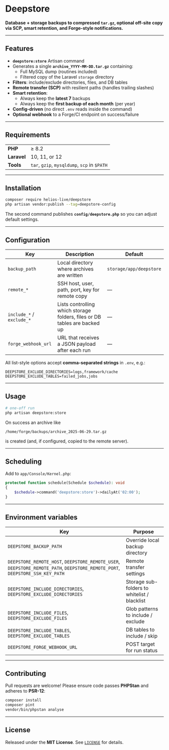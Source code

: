 # Deepstore

**Database + storage backups to compressed `tar.gz`, optional off-site copy via SCP, smart retention, and Forge-style notifications.**

---

## Features

- **`deepstore:store`** Artisan command
- Generates a single **`archive_YYYY-MM-DD.tar.gz`** containing:
    - Full MySQL dump (routines included)
    - Filtered copy of the Laravel `storage` directory
- **Filters**: include/exclude directories, files, and DB tables
- **Remote transfer (SCP)** with resilient paths (handles trailing slashes)
- **Smart retention**:
    - Always keep the **latest 7** backups
    - Always keep the **first backup of each month** (per year)
- **Config-driven** (no direct `.env` reads inside the command)
- **Optional webhook** to a Forge/CI endpoint on success/failure

---

## Requirements

|            |                                  |
|------------|----------------------------------|
| **PHP**    | ≥ 8.2                            |
| **Laravel**| 10, 11, or 12                    |
| **Tools**  | `tar`, `gzip`, `mysqldump`, `scp` in `$PATH` |

---

## Installation

```bash
composer require helios-live/deepstore
php artisan vendor:publish --tag=deepstore-config

```

The second command publishes **`config/deepstore.php`** so you can adjust default settings.

---

## Configuration

| Key | Description | Default |
|-----|-------------|---------|
| `backup_path` | Local directory where archives are written | `storage/app/deepstore` |
| `remote_*` | SSH host, user, path, port, key for remote copy | — |
| `include_*` / `exclude_*` | Lists controlling which storage folders, files or DB tables are backed up | — |
| `forge_webhook_url` | URL that receives a JSON payload after each run | — |

All list-style options accept **comma-separated strings** in `.env`, e.g.:

```dotenv
DEEPSTORE_EXCLUDE_DIRECTORIES=logs,framework/cache
DEEPSTORE_EXCLUDE_TABLES=failed_jobs,jobs
```

---

## Usage

```bash
# one-off run
php artisan deepstore:store
```

On success an archive like

```
/home/forge/backups/archive_2025-06-29.tar.gz
```  

is created (and, if configured, copied to the remote server).

---

## Scheduling

Add to `app/Console/Kernel.php`:

```php
protected function schedule(Schedule $schedule): void
{
    $schedule->command('deepstore:store')->dailyAt('02:00');
}
```

---

## Environment variables

| Key | Purpose |
|-----|---------|
| `DEEPSTORE_BACKUP_PATH` | Override local backup directory |
| `DEEPSTORE_REMOTE_HOST`, `DEEPSTORE_REMOTE_USER`, `DEEPSTORE_REMOTE_PATH`, `DEEPSTORE_REMOTE_PORT`, `DEEPSTORE_SSH_KEY_PATH` | Remote transfer settings |
| `DEEPSTORE_INCLUDE_DIRECTORIES`, `DEEPSTORE_EXCLUDE_DIRECTORIES` | Storage sub-folders to whitelist / blacklist |
| `DEEPSTORE_INCLUDE_FILES`, `DEEPSTORE_EXCLUDE_FILES` | Glob patterns to include / exclude |
| `DEEPSTORE_INCLUDE_TABLES`, `DEEPSTORE_EXCLUDE_TABLES` | DB tables to include / skip |
| `DEEPSTORE_FORGE_WEBHOOK_URL` | POST target for run status |

---

## Contributing

Pull requests are welcome! Please ensure code passes **PHPStan** and adheres to **PSR-12**:

```bash
composer install
composer pint
vendor/bin/phpstan analyse
```

---

## License

Released under the **MIT License**. See [`LICENSE`](LICENSE) for details.
